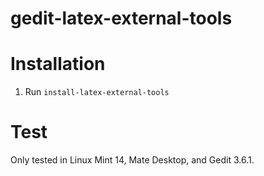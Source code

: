 gedit-latex-external-tools
==========================

Installation
============

1. Run `install-latex-external-tools`

Test
====

Only tested in Linux Mint 14, Mate Desktop, and Gedit 3.6.1.


